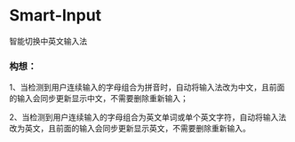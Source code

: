 # Smart-Input
智能切换中英文输入法

### 构想：

1、当检测到用户连续输入的字母组合为拼音时，自动将输入法改为中文，且前面的输入会同步更新显示中文，不需要删除重新输入；

2、当检测到用户连续输入的字母组合为英文单词或单个英文字符，自动将输入法改为英文，且前面的输入会同步更新显示英文，不需要删除重新输入。
